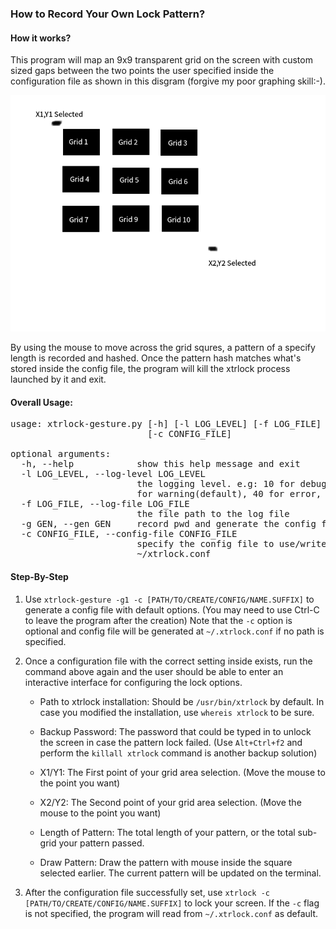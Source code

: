 ### How to Record Your Own Lock Pattern?

#### How it works?
This program will map an 9x9 transparent grid on the screen with custom sized gaps between the two points the user specified inside the configuration file as shown in this disgram (forgive my poor graphing skill:-).

[![img](https://github.com/D0048/Better-XTrLock/blob/master/doc/grid_demo1.png)](https://github.com/D0048/Better-XTrLock/blob/master/doc/grid_demo1.png)

By using the mouse to move across the grid squres, a pattern of a specify length is recorded and hashed. Once the pattern hash matches what's stored inside the config file, the program will kill the xtrlock process launched by it and exit. 


#### Overall Usage:
<pre>
usage: xtrlock-gesture.py [-h] [-l LOG_LEVEL] [-f LOG_FILE] [-g GEN]
                          [-c CONFIG_FILE]

optional arguments:
  -h, --help            show this help message and exit
  -l LOG_LEVEL, --log-level LOG_LEVEL
                        the logging level. e.g: 10 for debug, 20 for info, 30
                        for warning(default), 40 for error, 50 for critical.
  -f LOG_FILE, --log-file LOG_FILE
                        the file path to the log file
  -g GEN, --gen GEN     record pwd and generate the config file (please use -g1)
  -c CONFIG_FILE, --config-file CONFIG_FILE
                        specify the config file to use/write, default as
                        ~/xtrlock.conf
</pre>

#### Step-By-Step
1. Use `xtrlock-gesture -g1 -c [PATH/TO/CREATE/CONFIG/NAME.SUFFIX]` to generate a config file with default options. (You may need to use Ctrl-C to leave the program after the creation)
Note that the `-c` option is optional and config file will be generated at `~/.xtrlock.conf` if no path is specified.

2. Once a configuration file with the correct setting inside exists, run the command above again and the user should be able to enter an interactive interface for configuring the lock options. 

    - Path to xtrlock installation: Should be `/usr/bin/xtrlock` by default. In case you modified the installation, use `whereis xtrlock` to be sure.
    
    - Backup Password: The password that could be typed in to unlock the screen in case the pattern lock failed. (Use `Alt+Ctrl+f2` and perform the `killall xtrlock` command is another backup solution)

    - X1/Y1: The First point of your grid area selection. (Move the mouse to the point you want)

    - X2/Y2: The Second point of your grid area selection. (Move the mouse to the point you want)

    - Length of Pattern: The total length of your pattern, or the total sub-grid your pattern passed.

    - Draw Pattern: Draw the pattern with mouse inside the square selected earlier. The current pattern will be updated on the terminal. 

3. After the configuration file successfully set, use `xtrlock -c [PATH/TO/CREATE/CONFIG/NAME.SUFFIX]` to lock your screen. If the `-c` flag is not specified, the program will read from `~/.xtrlock.conf` as default. 
